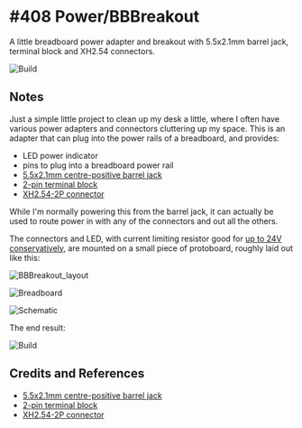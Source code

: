 # #408 Power/BBBreakout

A little breadboard power adapter and breakout with 5.5x2.1mm barrel jack, terminal block and XH2.54 connectors.

![Build](./assets/BBBreakout_build.jpg?raw=true)

## Notes

Just a simple little project to clean up my desk a little, where I often have various power adapters and connectors cluttering up my space.
This is an adapter that can plug into the power rails of a breadboard, and provides:

* LED power indicator
* pins to plug into a breadboard power rail
* [5.5x2.1mm centre-positive barrel jack](https://www.aliexpress.com/item/10PCS-5-5x2-1mm-Electrical-Socket-Outlet-DC-005-DC-Outlet-5000-Times-Black/32265586514.html)
* [2-pin terminal block](https://www.aliexpress.com/item/Free-Shipping-20pcs-2-Pin-Screw-Terminal-Block-Connector-5mm-Pitch-B/663929906.html)
* [XH2.54-2P connector](https://www.aliexpress.com/store/product/5OPCS-XH2-54-2P-2-54mm-2A-Pitch-White-Tower-Connector-Straight-Needle-Seat-XH2-54/1246743_32787163509.html)

While I'm normally powering this from the barrel jack, it can actually be used to route power in with any of the connectors and out all the others.

The connectors and LED, with current limiting resistor good for [up to 24V conservatively](https://www.wolframalpha.com/input/?i=2.2k%CE%A9*10mA+%2B+2.0V),
are mounted on a small piece of protoboard, roughly laid out like this:

![BBBreakout_layout](./assets/BBBreakout_layout.jpg?raw=true)

![Breadboard](./assets/BBBreakout_bb.jpg?raw=true)

![Schematic](./assets/BBBreakout_schematic.jpg?raw=true)

The end result:

![Build](./assets/BBBreakout_build.jpg?raw=true)

## Credits and References
* [5.5x2.1mm centre-positive barrel jack](https://www.aliexpress.com/item/10PCS-5-5x2-1mm-Electrical-Socket-Outlet-DC-005-DC-Outlet-5000-Times-Black/32265586514.html)
* [2-pin terminal block](https://www.aliexpress.com/item/Free-Shipping-20pcs-2-Pin-Screw-Terminal-Block-Connector-5mm-Pitch-B/663929906.html)
* [XH2.54-2P connector](https://www.aliexpress.com/store/product/5OPCS-XH2-54-2P-2-54mm-2A-Pitch-White-Tower-Connector-Straight-Needle-Seat-XH2-54/1246743_32787163509.html)
